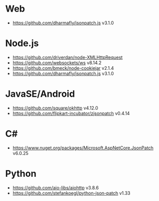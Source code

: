 # Web

- https://github.com/dharmafly/jsonpatch.js v3.1.0

# Node.js

- https://github.com/driverdan/node-XMLHttpRequest
- https://github.com/websockets/ws v8.14.2
- https://github.com/bmeck/node-cookiejar v2.1.4
- https://github.com/dharmafly/jsonpatch.js v3.1.0

# JavaSE/Android

- https://github.com/square/okhttp v4.12.0
- https://github.com/flipkart-incubator/zjsonpatch v0.4.14

# C#

- https://www.nuget.org/packages/Microsoft.AspNetCore.JsonPatch v6.0.25

# Python

- https://github.com/aio-libs/aiohttp v3.8.6
- https://github.com/stefankoegl/python-json-patch v1.33
